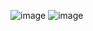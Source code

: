 ![image](https://github.com/user-attachments/assets/e6d5ba41-095b-450c-b2b1-560dc5ac44b2)
![image](https://github.com/user-attachments/assets/023c1f22-4010-413e-814c-71ce0a62c734)
